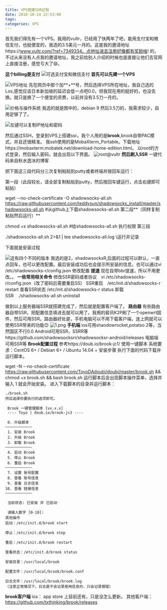 ```yaml
---
title: VPS搭建SSR过程
date: 2018-10-24 22:53:08
tags:
categories: VPS
---
```


首先我们得先有一个VPS。我用的vultr，已经用了快两年了吧，能用支付宝和微信支付，也挺便宜的，我选的3.5美元一月的。这是我的邀请地址https://www.vultr.com/?ref=7349334。点地址进去注册好像都有奖励啥!
的，不过从来没有人点我的邀请地址，我之前给别人介绍的时候也是直接让他们去官网上直接注册，感觉亏大了😄。

**这个billing是支付**
![可选支付宝和微信支付](https://upload-images.jianshu.io/upload_images/14597179-afcf9aeaf90f2eba.png?imageMogr2/auto-orient/strip%7CimageView2/2/w/1240)
**首先可以先建一个VPS**

![VPS地址](https://upload-images.jianshu.io/upload_images/14597179-ee8c2c12ec38c41d.png?imageMogr2/auto-orient/strip%7CimageView2/2/w/1240)
先在网页中那个加**+**号，然后选择VPS所在地址，我自己选的Los,感觉应该日本新加坡的延迟会低一点吧0.0，但我现在用的挺好的，也没去换。就只是换了一个便宜的资费，以前并没有3.5刀一月的。

![价格与操作系统](https://upload-images.jianshu.io/upload_images/14597179-6144a6b944f010dc.png?imageMogr2/auto-orient/strip%7CimageView2/2/w/1240)
我选的就是图中的，debian 9 然后3.5刀的，我需求较少，自用足够了了。

![左键可以复制IP地址和密码](https://upload-images.jianshu.io/upload_images/14597179-5b4710846183c3ce.png?imageMogr2/auto-orient/strip%7CimageView2/2/w/1240)

然后通过SSH，登录到VPS上搭建ssr。我个人用的是**brook**,brook自带PAC模式，并且还很精准。
我ssh使用的是MobaXterm_Portable。下载地址https://mobaxterm.mobatek.net/download-home-edition.html。
以root的方式登录，然后输入密码，就会出现以下界面。
![root@vultr](https://upload-images.jianshu.io/upload_images/14597179-17039f753374123d.png?imageMogr2/auto-orient/strip%7CimageView2/2/w/1240)
**然后刷入SSR**
一键代码来自秋水逸冰的博客

把下面这三段代码分三次复制粘贴到putty或者终端并按回车运行：

第一段（此段较长，请全部复制粘贴到putty，然后按回车键运行，点击右键即可粘贴）

wget --no-check-certificate -O shadowsocks-all.sh https://raw.githubusercontent.com/teddysun/shadowsocks_install/master/shadowsocks-all.sh
\#从github上下载shadowsocks-all.sh
第二段**（同样复制粘贴然后运行）**

chmod +x shadowsocks-all.sh
\#给shadowsocks-all.sh 执行权限
第三段

./shadowsocks-all.sh 2>&1 | tee shadowsocks-all.log
\运行并记录

下面就是安装过程

![这有四个不同的版本](https://upload-images.jianshu.io/upload_images/14597179-b0df92b3ef5c8d6a.png?imageMogr2/auto-orient/strip%7CimageView2/2/w/1240)
我选的是2，shadowsocksR,后面的过程可以默认，一直点回车，也可以更改配置。最后安装成功后也会提示所安装的信息。也可以通过vi /etc/shadowsocks-r/config.json 修改配置
**提速**
现在自带bbr提速，所以不用更改。。
**一些常用相关命令**
修改SSR密码或者协议　vi /etc/shadowsocks-r/config.json（改了密码后需要重启SS）
SSR重启　/etc/init.d/shadowsocks-r restart
查看SSR状态   /etc/init.d/shadowsocks-r status
卸载SSR　./shadowsocks-all.sh uninstall

做到以上服务器端SSR就搭建完成了，然后就是配置客户端了。
**路由器**
有些路由器自带SSR，把配置信息填进去就可以用了。我用的裴讯K2P刷了一个openwrt固件，然后可用SSR。路由器好处是，手机电脑可以不用下载客户端，连上网就可以使用SSR带来的功能😊
![1.png](https://upload-images.jianshu.io/upload_images/14597179-a8921e33abe8bf03.png?imageMogr2/auto-orient/strip%7CimageView2/2/w/1240)
**手机端**
ios可用shaodowrocket,potatso 2等，当然国区不行0.0
Android可用SSR，SSRR等https://github.com/shadowsocksrr/shadowsocksr-android/releases
电脑端可用SSR等
**Brook配置过程**
参考https://doub.io/brook-jc1/
使用一键脚本
系统要求：CentOS 6+ / Debian 6+ / Ubuntu 14.04 +
安装步骤
执行下面的代码下载并运行脚本。

wget -N --no-check-certificate https://raw.githubusercontent.com/ToyoDAdoubi/doubi/master/brook.sh && chmod +x brook.sh && bash brook.sh
运行脚本后会出现脚本操作菜单，选择并输入 1 就会开始安装。
进入下载脚本的目录并运行脚本：
```
./brook.sh
然后选择你要执行的选项即可。

 Brook 一键管理脚本 [vx.x.x]
 ---- Toyo | doub.io/brook-jc3 ----
 
 0. 升级脚本
————————————
 1. 安装 Brook
 2. 升级 Brook
 3. 卸载 Brook
————————————
 4. 启动 Brook
 5. 停止 Brook
 6. 重启 Brook
————————————
 7. 设置 账号配置
 8. 查看 账号信息
 9. 查看 日志信息
10. 查看 链接信息
————————————
 
 当前状态: 已安装 并 已启动
 
 请输入数字 [0-10]:
其他操作
启动：/etc/init.d/brook start

停止：/etc/init.d/brook stop

重启：/etc/init.d/brook restart

查看状态：/etc/init.d/brook status

安装目录：/usr/local/brook

配置文件：/usr/local/brook/brook.conf

日志文件：/usr/local/brook/brook.log
（注意正常情况下，日志是不会记录使用信息的，只会记录报错）
```
**brook客户端**
ios： app store 上目前还有，只是没怎么更新。
其他客户端：https://github.com/txthinking/brook/releases
